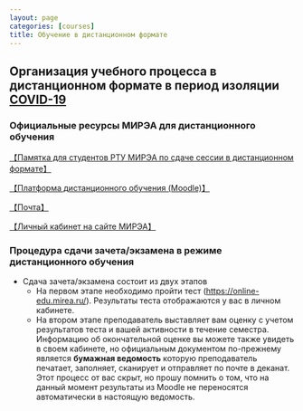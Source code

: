 ```yaml
---
layout: page
categories: [courses]
title: Обучение в дистанционном формате
---
```


## Организация учебного процесса в дистанционном формате в период изоляции [COVID-19](https://www.ncbi.nlm.nih.gov/nuccore/NC_045512.2?report=fasta)

### Официальные ресурсы МИРЭА для дистанционного обучения
[【Памятка для студентов РТУ МИРЭА по сдаче сессии в дистанционном
формате】](https://www.mirea.ru/upload/%D0%9F%D0%B0%D0%BC%D1%8F%D1%82%D0%BA%D0%B0%20%D0%B4%D0%BB%D1%8F%20%D1%81%D1%82%D1%83%D0%B4%D0%B5%D0%BD%D1%82%D0%BE%D0%B2.pdf)

[【Платформа дистанционного обучения (Moodle)】](https://online-edu.mirea.ru/)

[【Почта】](https://mail.mirea.ru/)

[【Личный кабинет на сайте МИРЭА】](https://lk.mirea.ru/auth.php)

### Процедура сдачи зачета/экзамена в режиме дистанционного обучения

* Сдача зачета/экзамена состоит из двух этапов
  * На первом этапе необходимо пройти тест (https://online-edu.mirea.ru/). Результаты теста отображаются у вас в личном кабинете.
  * На втором этапе преподаватель выставляет вам оценку с учетом результатов теста и вашей активности в течение семестра. Информацию об окончательной оценке вы можете также увидеть в своем кабинете, но официальным документом по-прежнему является **бумажная ведомость** которую преподаватель печатает, заполняет, сканирует и отправляет по почте в деканат. Этот процесс от вас скрыт, но прошу помнить о том, что на данный момент результаты из Moodle не переносятся автоматически в настоящую ведомость.
  
  
